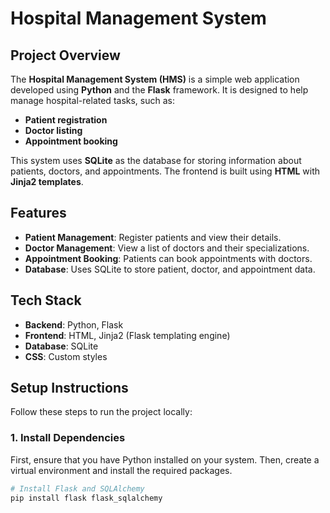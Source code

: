 # Hospital Management System

## Project Overview

The **Hospital Management System (HMS)** is a simple web application developed using **Python** and the **Flask** framework. It is designed to help manage hospital-related tasks, such as:

- **Patient registration**
- **Doctor listing**
- **Appointment booking**

This system uses **SQLite** as the database for storing information about patients, doctors, and appointments. The frontend is built using **HTML** with **Jinja2 templates**.

## Features

- **Patient Management**: Register patients and view their details.
- **Doctor Management**: View a list of doctors and their specializations.
- **Appointment Booking**: Patients can book appointments with doctors.
- **Database**: Uses SQLite to store patient, doctor, and appointment data.

## Tech Stack

- **Backend**: Python, Flask
- **Frontend**: HTML, Jinja2 (Flask templating engine)
- **Database**: SQLite
- **CSS**: Custom styles

## Setup Instructions

Follow these steps to run the project locally:

### 1. Install Dependencies

First, ensure that you have Python installed on your system. Then, create a virtual environment and install the required packages.

```bash
# Install Flask and SQLAlchemy
pip install flask flask_sqlalchemy
